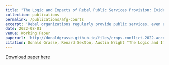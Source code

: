 ```yaml
---
title: "The Logic and Impacts of Rebel Public Services Provision: Evidence from Taliban Courts in Afghanistan"
collection: publications
permalink: /publications/afg-courts
excerpt: 'Rebel organizations regularly provide public services, even as they primarily focus on fighting. Existing scholarship documents many predictors of insurgent services, but the theoretical mechanisms for, and downstream effects of, these activities remain unclear. This study examines Taliban courts in Afghanistan, theorizing that judicial services create a vested interest in Taliban rule and show governance capacity. Using a difference-in-differences design, we find that Taliban courts significantly reduced the frequency of major interpersonal disputes, especially around property, in districts where they operated. We find a corresponding reduction in citizen willingness to use government courts, and higher approval for Taliban rule. Lastly, the Taliban were able to conduct increased bombings and other attacks against government and foreign troops after they introduced local courts. The results indicate that competent rebel courts can significantly sway public opinion and enhance rebel fighting capacity. These findings also help to explain the Taliban's rapid takeover of Afghanistan in the wake of foreign withdrawal.'
date: 2022-08-01
venue: Working Paper  
paperurl: 'http://donaldgrasse.github.io/files/crops-conflict-2022-accepted.pdf'
citation: Donald Grasse, Renard Sexton, Austin Wright "The Logic and Impacts of Rebel Public Services Provision: Evidence from Taliban Courts in Afghanistan." Working Paper
---
```


[Download paper here](http://donaldgrasse.github.io/files/crops-conflict-2022-accepted.pdf)

